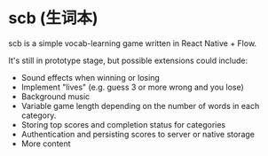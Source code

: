 # scb (生词本) 

scb is a simple vocab-learning game written in React Native + Flow.

It's still in prototype stage, but possible extensions could include:
- Sound effects when winning or losing
- Implement "lives" (e.g. guess 3 or more wrong and you lose)
- Background music
- Variable game length depending on the number of words in each category.
- Storing top scores and completion status for categories
- Authentication and persisting scores to server or native storage
- More content
